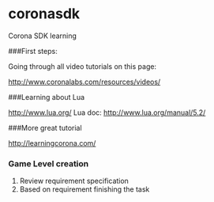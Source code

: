coronasdk
=========

Corona SDK learning

###First steps:

Going through all video tutorials on this page:

http://www.coronalabs.com/resources/videos/

###Learning about Lua

http://www.lua.org/
Lua doc: http://www.lua.org/manual/5.2/

###More great tutorial

http://learningcorona.com/

### Game Level creation

1. Review requirement specification
2. Based on requirement finishing the task
